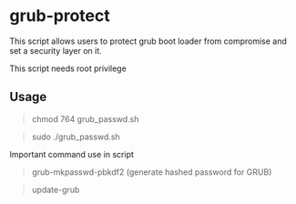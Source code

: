 # grub-protect
This script allows users to protect grub boot loader from compromise and set a security layer on it.

This script needs root privilege

## Usage
> chmod 764 grub_passwd.sh

> sudo ./grub_passwd.sh

Important command use in script 
> grub-mkpasswd-pbkdf2 (generate hashed password for GRUB)

> update-grub
